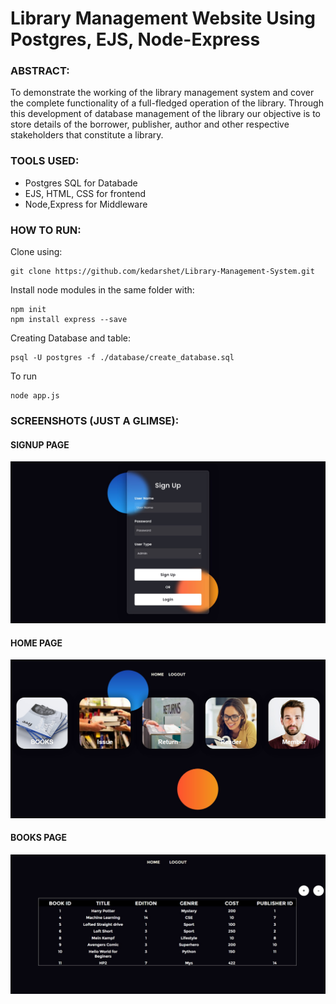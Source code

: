 
# Library Management Website Using Postgres, EJS, Node-Express

### ABSTRACT:
To demonstrate the working of the library management system and cover the complete functionality of a full-fledged operation of the library. Through this development of database management of the library our objective is to store details of the borrower, publisher, author and other respective stakeholders that constitute a library.

### TOOLS USED:
- Postgres SQL for Databade
- EJS, HTML, CSS for frontend
- Node,Express for Middleware

### HOW TO RUN:
Clone using:
```
git clone https://github.com/kedarshet/Library-Management-System.git
```

Install node modules in the same folder with:
```
npm init
npm install express --save
```

Creating Database and table:
```
psql -U postgres -f ./database/create_database.sql
```

To run
```
node app.js
```


### SCREENSHOTS (JUST A GLIMSE):
#### SIGNUP PAGE
![](https://github.com/kedarshet/Library-Management-System/blob/main/images/signup.jpg?raw=true)
#### HOME PAGE
![](https://github.com/kedarshet/Library-Management-System/blob/main/images/home.jpg?raw=true)
#### BOOKS PAGE
![](https://github.com/kedarshet/Library-Management-System/blob/main/images/books.jpg?raw=true)

